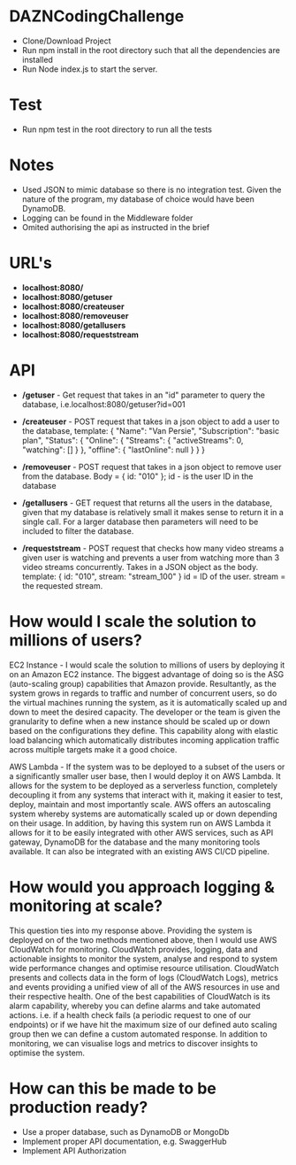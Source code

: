 # DAZNCodingChallenge

- Clone/Download Project
- Run npm install in the root directory such that all the dependencies are installed
- Run Node index.js to start the server.
# Test

- Run npm test in the root directory to run all the tests

# Notes

- Used JSON to mimic database so there is no integration test. Given the nature of the program,
  my database of choice would have been DynamoDB.
- Logging can be found in the Middleware folder
- Omited authorising the api as instructed in the brief

# URL's
- **localhost:8080/**
- **localhost:8080/getuser**
- **localhost:8080/createuser**
- **localhost:8080/removeuser**
- **localhost:8080/getallusers**
- **localhost:8080/requeststream**

# API

- **/getuser** - Get request that takes in an "id" parameter to query the database, i.e.localhost:8080/getuser?id=001
- **/createuser** - POST request that takes in a json object to add a user to the database, template:
  {
  "Name": "Van Persie",
  "Subscription": "basic plan",
  "Status": {
  "Online": {
  "Streams": {
  "activeStreams": 0,
  "watching": []
  }
  },
  "offline": { "lastOnline": null }
  }
  }
- **/removeuser** - POST request that takes in a json object to remove user from the database.
  Body = { id: "010" };
  id - is the user ID in the database

- **/getallusers** - GET request that returns all the users in the database, given that my database is relatively small it makes sense to return it in a single call. For a larger database then parameters will need to be included to filter the database.

- **/requeststream** - POST request that checks how many video streams a given user is watching and prevents a user
  from watching more than 3 video streams concurrently. Takes in a JSON object as the body. template:
  {
  id: "010",
  stream: "stream_100"
  }
  id = ID of the user.
  stream = the requested stream.

# How would I scale the solution to millions of users?

EC2 Instance - I would scale the solution to millions of users by deploying it on an Amazon EC2 instance. The biggest advantage of doing so is the ASG (auto-scaling group) capabilities that Amazon provide. Resultantly, as the system grows in regards to traffic and number of concurrent users, so do the virtual machines running the system, as it is automatically scaled up and down to meet the desired capacity. The developer or the team is given the granularity to define when a new instance should be scaled up or down based on the configurations they define. This capability along with elastic load balancing which automatically distributes incoming application traffic across multiple targets make it a good choice.

AWS Lambda - If the system was to be deployed to a subset of the users or a significantly smaller user base, then I would deploy it on AWS Lambda. 
It allows for the system to be deployed as a serverless function, completely decoupling it from any systems that interact with it, making it easier to test, deploy, maintain and most importantly scale. AWS offers an autoscaling system whereby systems are automatically scaled up or down depending on their usage. In addition, by having this system run on AWS Lambda it allows for it to be easily integrated with other AWS services, such as API gateway, DynamoDB for the database and the many monitoring tools available. It can also be integrated with an existing AWS CI/CD pipeline.

# How would you approach logging & monitoring at scale?

This question ties into my response above. Providing the system is deployed on of the two methods mentioned above, then I would use AWS CloudWatch for monitoring. CloudWatch provides, logging, data and actionable insights to monitor the system, analyse and respond to system wide performance changes and optimise resource utilisation. CloudWatch presents and collects data in the form of logs (CloudWatch Logs), metrics and events providing a unified view of all of the AWS resources in use and their respective health. One of the best capabilities of CloudWatch is its alarm capability, whereby you can define alarms and take automated actions. i.e. if a health check fails (a periodic request to one of our endpoints) or if we have hit the maximum size of our defined auto scaling group then we can define a custom automated response. In addition to monitoring, we can visualise logs and metrics to discover insights to optimise the system.

# How can this be made to be production ready?

- Use a proper database, such as DynamoDB or MongoDb
- Implement proper API documentation, e.g. SwaggerHub
- Implement API Authorization
